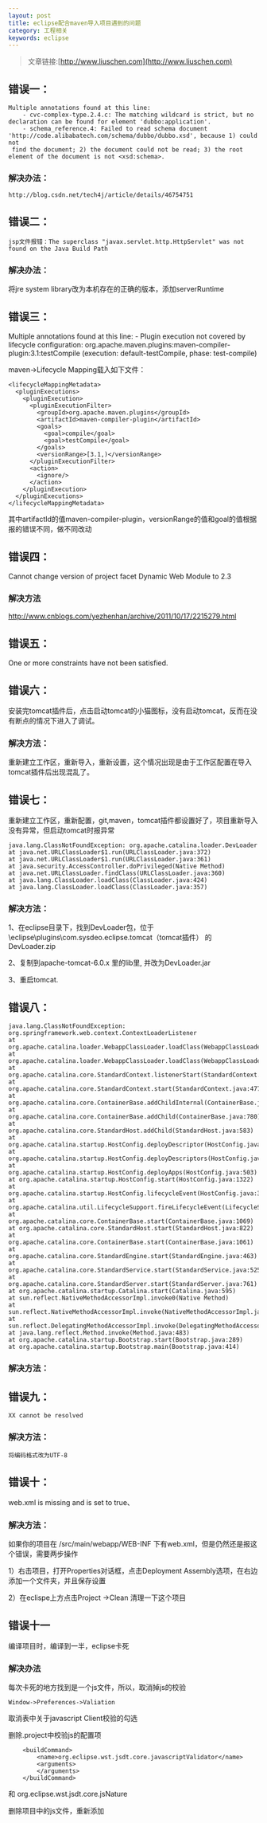 ```yaml
---
layout: post
title: eclipse配合maven导入项目遇到的问题
category: 工程相关
keywords: eclipse
---
```


>文章链接:[http://www.liuschen.com](http://www.liuschen.com)

## 错误一：

	Multiple annotations found at this line:
		- cvc-complex-type.2.4.c: The matching wildcard is strict, but no declaration can be found for element 'dubbo:application'.
		- schema_reference.4: Failed to read schema document 'http://code.alibabatech.com/schema/dubbo/dubbo.xsd', because 1) could not 
	 find the document; 2) the document could not be read; 3) the root element of the document is not <xsd:schema>.

### 解决办法：

	http://blog.csdn.net/tech4j/article/details/46754751

## 错误二：

 	jsp文件报错：The superclass "javax.servlet.http.HttpServlet" was not found on the Java Build Path

### 解决办法：

将jre system library改为本机存在的正确的版本，添加serverRuntime

## 错误三：

 Multiple annotations found at this line:
	- Plugin execution not covered by lifecycle configuration: org.apache.maven.plugins:maven-compiler-plugin:3.1:testCompile (execution: 
	 default-testCompile, phase: test-compile)


maven->Lifecycle Mapping载入如下文件：

	<lifecycleMappingMetadata>
	  <pluginExecutions>
	    <pluginExecution>
	      <pluginExecutionFilter>
	        <groupId>org.apache.maven.plugins</groupId>
	        <artifactId>maven-compiler-plugin</artifactId>
	        <goals>
	          <goal>compile</goal>
	          <goal>testCompile</goal>
	        </goals>
	        <versionRange>[3.1,)</versionRange>
	      </pluginExecutionFilter>
	      <action>
	        <ignore/>
	      </action>
	    </pluginExecution>
	  </pluginExecutions>
	</lifecycleMappingMetadata>

其中artifactId的值maven-compiler-plugin，versionRange的值和goal的值根据报的错误不同，做不同改动

## 错误四：

Cannot change version of project facet Dynamic Web Module to 2.3

### 解决方法

http://www.cnblogs.com/yezhenhan/archive/2011/10/17/2215279.html


## 错误五：

One or more constraints have not been satisfied.

## 错误六：

安装完tomcat插件后，点击启动tomcat的小猫图标，没有启动tomcat，反而在没有断点的情况下进入了调试。

### 解决方法：

重新建立工作区，重新导入，重新设置，这个情况出现是由于工作区配置在导入tomcat插件后出现混乱了。


## 错误七：

重新建立工作区，重新配置，git,maven，tomcat插件都设置好了，项目重新导入没有异常，但启动tomcat时报异常

	java.lang.ClassNotFoundException: org.apache.catalina.loader.DevLoader
	at java.net.URLClassLoader$1.run(URLClassLoader.java:372)
	at java.net.URLClassLoader$1.run(URLClassLoader.java:361)
	at java.security.AccessController.doPrivileged(Native Method)
	at java.net.URLClassLoader.findClass(URLClassLoader.java:360)
	at java.lang.ClassLoader.loadClass(ClassLoader.java:424)
	at java.lang.ClassLoader.loadClass(ClassLoader.java:357)

### 解决方法：

1、在eclipse目录下，找到DevLoader包，位于\eclipse\plugins\com.sysdeo.eclipse.tomcat（tomcat插件） 的DevLoader.zip

2、复制到apache-tomcat-6.0.x 里的lib里, 并改为DevLoader.jar

3、重启tomcat.

## 错误八：

	java.lang.ClassNotFoundException: org.springframework.web.context.ContextLoaderListener
	at org.apache.catalina.loader.WebappClassLoader.loadClass(WebappClassLoader.java:1698)
	at org.apache.catalina.loader.WebappClassLoader.loadClass(WebappClassLoader.java:1544)
	at org.apache.catalina.core.StandardContext.listenerStart(StandardContext.java:4219)
	at org.apache.catalina.core.StandardContext.start(StandardContext.java:4779)
	at org.apache.catalina.core.ContainerBase.addChildInternal(ContainerBase.java:803)
	at org.apache.catalina.core.ContainerBase.addChild(ContainerBase.java:780)
	at org.apache.catalina.core.StandardHost.addChild(StandardHost.java:583)
	at org.apache.catalina.startup.HostConfig.deployDescriptor(HostConfig.java:676)
	at org.apache.catalina.startup.HostConfig.deployDescriptors(HostConfig.java:602)
	at org.apache.catalina.startup.HostConfig.deployApps(HostConfig.java:503)
	at org.apache.catalina.startup.HostConfig.start(HostConfig.java:1322)
	at org.apache.catalina.startup.HostConfig.lifecycleEvent(HostConfig.java:325)
	at org.apache.catalina.util.LifecycleSupport.fireLifecycleEvent(LifecycleSupport.java:142)
	at org.apache.catalina.core.ContainerBase.start(ContainerBase.java:1069)
	at org.apache.catalina.core.StandardHost.start(StandardHost.java:822)
	at org.apache.catalina.core.ContainerBase.start(ContainerBase.java:1061)
	at org.apache.catalina.core.StandardEngine.start(StandardEngine.java:463)
	at org.apache.catalina.core.StandardService.start(StandardService.java:525)
	at org.apache.catalina.core.StandardServer.start(StandardServer.java:761)
	at org.apache.catalina.startup.Catalina.start(Catalina.java:595)
	at sun.reflect.NativeMethodAccessorImpl.invoke0(Native Method)
	at sun.reflect.NativeMethodAccessorImpl.invoke(NativeMethodAccessorImpl.java:62)
	at sun.reflect.DelegatingMethodAccessorImpl.invoke(DelegatingMethodAccessorImpl.java:43)
	at java.lang.reflect.Method.invoke(Method.java:483)
	at org.apache.catalina.startup.Bootstrap.start(Bootstrap.java:289)
	at org.apache.catalina.startup.Bootstrap.main(Bootstrap.java:414)


### 解决方法：




## 错误九：

	XX cannot be resolved

### 解决方法：

	将编码格式改为UTF-8

## 错误十：

web.xml is missing and <failOnMissingWebXml> is set to true、

### 解决方法：

如果你的项目在 /src/main/webapp/WEB-INF 下有web.xml，但是仍然还是报这个错误，需要两步操作

1）右击项目，打开Properties对话框，点击Deployment Assembly选项，在右边添加一个文件夹，并且保存设置

2）在eclispe上方点击Project ->Clean 清理一下这个项目


## 错误十一

编译项目时，编译到一半，eclipse卡死

### 解决办法

每次卡死的地方找到是一个js文件，所以，取消掉js的校验

	Window->Preferences->Valiation

取消表中关于javascript Client校验的勾选

删除.project中校验js的配置项


		<buildCommand>
			<name>org.eclipse.wst.jsdt.core.javascriptValidator</name>
			<arguments>
			</arguments>
		</buildCommand>

和
		<nature>org.eclipse.wst.jsdt.core.jsNature</nature>

删除项目中的js文件，重新添加